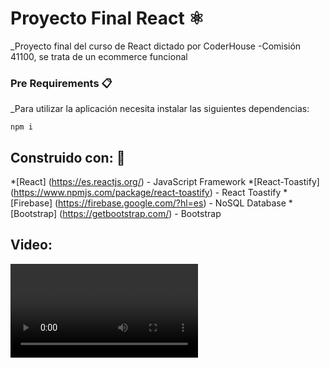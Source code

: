 # Proyecto Final React ⚛️
_Proyecto final del curso de React dictado por CoderHouse -Comisión 41100, se trata de un ecommerce funcional

### Pre Requirements 📋
_Para utilizar la aplicación necesita instalar las siguientes dependencias:
```
npm i
```
## Construido con: 👷
*[React] (https://es.reactjs.org/) - JavaScript Framework
*[React-Toastify] (https://www.npmjs.com/package/react-toastify) - React Toastify
*[Firebase] (https://firebase.google.com/?hl=es) - NoSQL Database
*[Bootstrap] (https://getbootstrap.com/) - Bootstrap

## Video:
![alt text](https://github.com/ManuelCamilo/ReactWCoder/blob/master/docs/Sharky%20Games.mp4)
